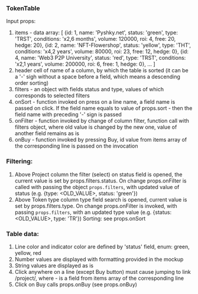 ### TokenTable
   Input props:
1. items - data array:
   [
   {id: 1, name: 'Pyshky.net', status: 'green', type: 'TRST', conditions: 'x2,6 months', volume: 120000, roi: 4, free: 20, hedge: 20},
   {id: 2, name: 'NFT-Flowershop', status: 'yellow', type: 'THT', conditions: 'x4,2 years', volume: 80000, roi: 23, free: 12, hedge: 0},
   {id: 4, name: 'Web3 P2P University', status: 'red', type: 'TRST', conditions: 'x2,1 years', volume: 200000, roi: 6, free: 1, hedge: 0},
   ...
   ]
2. header cell of name of a column, by which the table is sorted (it can be a '-' sigh without a space before a field, which means a descending order sorting)
3. filters - an object with fields status and type, values of which corresponds to selected filters
4. onSort - function invoked on press on a line name, a field name is passed on click. If the field name equals to value of props.sort - then the field name with preceding '-' sign is passed
5. onFilter - function invoked by change of column filter, function call with filters object, where old value is changed by the new one, value of another field remains as is
6. onBuy - function invoked by pressing Buy, id value from items array of the corresponding line is passed on the invocation

### Filtering:
1. Above Project column the filter (select) on status field is opened, the current value is set by props.filters.status. On change props.onFilter is called with passing the object `props.filters`, with updated value of status (e.g. {type: <OLD_VALUE>, status: 'green'})
2. Above Token type column type field search is opened, current value is set by props.filters.type. On change props.onFilter is invoked, with passing `props.filters`, with an updated type value (e.g. {status: <OLD_VALUE>, type: 'TR'})
   Sorting: see props.onSort

### Table data:
1. Line color and indicator color are defined by 'status' field, enum: green, yellow, red
2. Number values are displayed with formatting provided in the mockup
3. String values are displayed as is
4. Click anywhere on a line (except Buy button) must cause jumping to link /project/<id>, where <id> - is a field from items array of the corresponding line
5. Click on Buy calls props.onBuy (see props.onBuy)